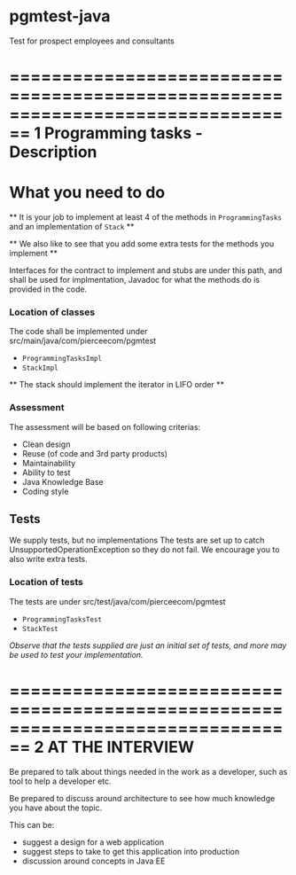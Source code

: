 # pgmtest-java
Test for prospect employees and consultants

================================================================================
1 Programming tasks - Description
================================================================================

# What you need to do
** It is your job to implement at least 4 of the methods in ```ProgrammingTasks``` and an implementation of ```Stack``` **

** We also like to see that you add some extra tests for the methods you implement **

Interfaces for the contract to implement and stubs are under this path, and shall be used for implmentation, 
Javadoc for what the methods do is provided in the code.

### Location of classes
The code shall be implemented under 
src/main/java/com/pierceecom/pgmtest
- ```ProgrammingTasksImpl```
- ```StackImpl```

** The stack should implement the iterator in LIFO order **

### Assessment
The assessment will be based on following criterias:
- Clean design
- Reuse (of code and 3rd party products)
- Maintainability
- Ability to test
- Java Knowledge Base
- Coding style

## Tests
We supply tests, but no implementations The tests are set up to catch UnsupportedOperationException so they do not fail.
We encourage you to also write extra tests.


### Location of tests
The tests are under
src/test/java/com/pierceecom/pgmtest
- ```ProgrammingTasksTest```
- ```StackTest```


*Observe that the tests supplied are just an initial set of tests, and more may be used to test your implementation.*

================================================================================
2 AT THE INTERVIEW
================================================================================
Be prepared to talk about things needed in the work as a developer, such as tool to help a developer etc.

Be prepared to discuss around architecture to see how much knowledge you have about the topic. 

This can be:
- suggest a design for a web application
- suggest steps to take to get this application into production
- discussion around concepts in Java EE

